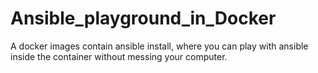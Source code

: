 # Ansible_playground_in_Docker
A docker images contain ansible install, where you can play with ansible inside the container without messing your computer.
